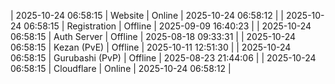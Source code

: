 | 2025-10-24 06:58:15 | Website | Online | 2025-10-24 06:58:12 |
| 2025-10-24 06:58:15 | Registration | Offline | 2025-09-09 16:40:23 |
| 2025-10-24 06:58:15 | Auth Server | Offline | 2025-08-18 09:33:31 |
| 2025-10-24 06:58:15 | Kezan (PvE) | Offline | 2025-10-11 12:51:30 |
| 2025-10-24 06:58:15 | Gurubashi (PvP) | Offline | 2025-08-23 21:44:06 |
| 2025-10-24 06:58:15 | Cloudflare | Online | 2025-10-24 06:58:12 |
